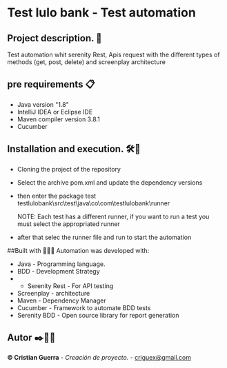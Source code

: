# **Test lulo bank - Test automation**

## Project description. 📖
Test automation whit serenity Rest, Apis request with the different types of methods (get, post, delete) and screenplay architecture


## pre requirements 📋
- Java version "1.8" 
- IntelliJ IDEA  or Eclipse IDE
- Maven compiler version 3.8.1
- Cucumber


## Installation and execution. 🛠️🔩
- Cloning the project of the repository 
- Select the archive pom.xml and update the dependency versions
- then enter the package test testlulobank\src\test\java\co\com\testlulobank\runner

  NOTE: Each test has a different runner, if you want to run a test you must select the appropriated runner
- after that selec the runner file and run to start the automation

##Built with 👨🏻‍💻
Automation was developed with:
- Java - Programming language.
- BDD - Development Strategy
- - Serenity Rest - For API testing
- Screenplay - architecture
- Maven - Dependency Manager
- Cucumber - Framework to automate BDD tests
- Serenity BDD - Open source library for report generation


## Autor ✒️👨🏻‍
**©️ Cristian Guerra** - *Creación de proyecto.* - [criguex@gmail.com](#criguex)
